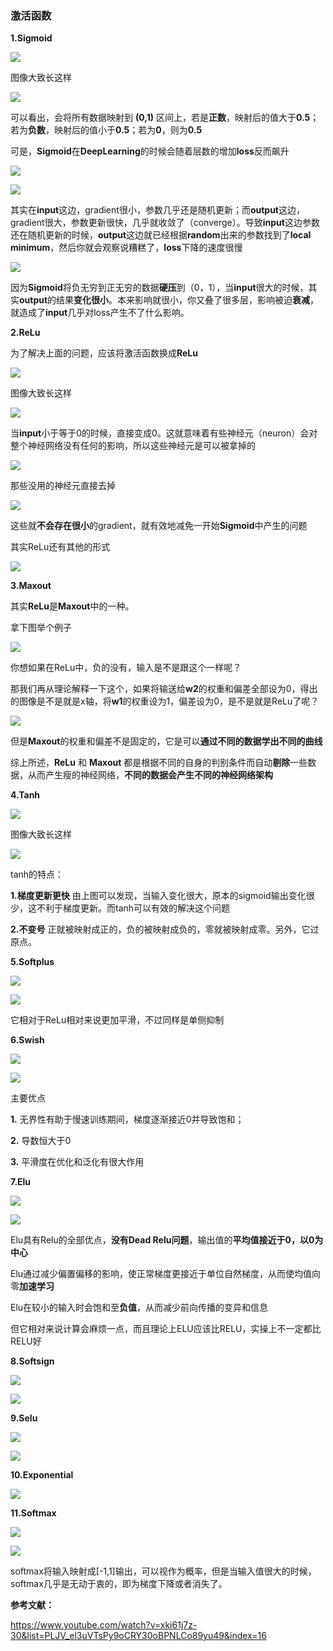 ### 激活函数

**1.Sigmoid**

![](https://github.com/sherlcok314159/ML/blob/main/Images/sigmoid.png)

图像大致长这样

![](https://github.com/sherlcok314159/ML/blob/main/Images/sigmoid_2.png)

可以看出，会将所有数据映射到 **(0,1)** 区间上，若是**正数**，映射后的值大于**0.5**；若为**负数**，映射后的值小于**0.5**；若为**0**，则为**0.5**

可是，**Sigmoid**在**DeepLearning**的时候会随着层数的增加**loss**反而飙升

![](https://github.com/sherlcok314159/ML/blob/main/Images/vanish.png)


![](https://github.com/sherlcok314159/ML/blob/main/Images/vanish_2.png)


其实在**input**这边，gradient很小，参数几乎还是随机更新；而**output**这边，gradient很大，参数更新很快，几乎就收敛了（converge）。导致**input**这边参数还在随机更新的时候，**output**这边就已经根据**random**出来的参数找到了**local minimum**，然后你就会观察说糟糕了，**loss**下降的速度很慢

![](https://github.com/sherlcok314159/ML/blob/main/Images/vanish_3.png)


因为**Sigmoid**将负无穷到正无穷的数据**硬压**到（0，1），当**input**很大的时候，其实**output**的结果**变化很小**。本来影响就很小，你又叠了很多层，影响被迫**衰减**，就造成了**input**几乎对loss产生不了什么影响。

**2.ReLu**

为了解决上面的问题，应该将激活函数换成**ReLu**


![](https://github.com/sherlcok314159/ML/blob/main/Images/relu.png)

图像大致长这样

![](https://github.com/sherlcok314159/ML/blob/main/Images/relu_2.png)

当**input**小于等于0的时候，直接变成0。这就意味着有些神经元（neuron）会对整个神经网络没有任何的影响，所以这些神经元是可以被拿掉的

![](https://github.com/sherlcok314159/ML/blob/main/Images/relu_3.png)


那些没用的神经元直接去掉

![](https://github.com/sherlcok314159/ML/blob/main/Images/relu_4.png)



这些就**不会存在很小**的gradient，就有效地减免一开始**Sigmoid**中产生的问题

其实ReLu还有其他的形式

![](https://github.com/sherlcok314159/ML/blob/main/Images/relu_others.png)


**3.Maxout**

其实**ReLu**是**Maxout**中的一种。

拿下图举个例子

![](https://github.com/sherlcok314159/ML/blob/main/Images/maxout.png)

你想如果在ReLu中，负的没有，输入是不是跟这个一样呢？

那我们再从理论解释一下这个，如果将输送给**w2**的权重和偏差全部设为0，得出的图像是不是就是x轴，将**w1**的权重设为1，偏差设为0，是不是就是ReLu了呢？

![](https://github.com/sherlcok314159/ML/blob/main/Images/maxout_2.png)


但是**Maxout**的权重和偏差不是固定的，它是可以**通过不同的数据学出不同的曲线**

综上所述，**ReLu** 和 **Maxout** 都是根据不同的自身的判别条件而自动**剔除**一些数据，从而产生瘦的神经网络，**不同的数据会产生不同的神经网络架构**

**4.Tanh**

![](https://github.com/sherlcok314159/ML/blob/main/Images/tanh.png)

图像大致长这样

![](https://github.com/sherlcok314159/ML/blob/main/Images/tanh_2.png)

tanh的特点：

**1.梯度更新更快** 由上图可以发现，当输入变化很大，原本的sigmoid输出变化很少，这不利于梯度更新。而tanh可以有效的解决这个问题

**2.不变号** 正就被映射成正的，负的被映射成负的，零就被映射成零。另外，它过原点。

**5.Softplus**

![](https://github.com/sherlcok314159/ML/blob/main/Images/softplus_2.png)

![](https://github.com/sherlcok314159/ML/blob/main/Images/softplus.png)

它相对于ReLu相对来说更加平滑，不过同样是单侧抑制


**6.Swish**

![](https://github.com/sherlcok314159/ML/blob/main/Images/swish_2.png)

![](https://github.com/sherlcok314159/ML/blob/main/Images/swish.png)

主要优点

**1.** 无界性有助于慢速训练期间，梯度逐渐接近0并导致饱和；

**2.** 导数恒大于0

**3.** 平滑度在优化和泛化有很大作用

**7.Elu**

![](https://github.com/sherlcok314159/ML/blob/main/Images/elu_2.jpeg)

![](https://github.com/sherlcok314159/ML/blob/main/Images/elu.png)


Elu具有Relu的全部优点，**没有Dead Relu问题**，输出值的**平均值接近于0，以0为中心**

Elu通过减少偏置偏移的影响，使正常梯度更接近于单位自然梯度，从而使均值向零**加速学习**

Elu在较小的输入时会饱和至**负值**，从而减少前向传播的变异和信息

但它相对来说计算会麻烦一点，而且理论上ELU应该比RELU，实操上不一定都比RELU好

**8.Softsign**

![](https://github.com/sherlcok314159/ML/blob/main/Images/softsign.png)

![](https://github.com/sherlcok314159/ML/blob/main/Images/softsign_2.jpg)


**9.Selu**

![](https://github.com/sherlcok314159/ML/blob/main/Images/selu.png)

![](https://github.com/sherlcok314159/ML/blob/main/Images/selu_2.png)


**10.Exponential**

![](https://github.com/sherlcok314159/ML/blob/main/Images/exponential.png)


**11.Softmax**

![](https://github.com/sherlcok314159/ML/blob/main/Images/softmax.png)

![](https://github.com/sherlcok314159/ML/blob/main/Images/softmax_2.png)


softmax将输入映射成[-1,1]输出，可以视作为概率，但是当输入值很大的时候，softmax几乎是无动于衷的，即为梯度下降或者消失了。

**参考文献：**

https://www.youtube.com/watch?v=xki61j7z-30&list=PLJV_el3uVTsPy9oCRY30oBPNLCo89yu49&index=16